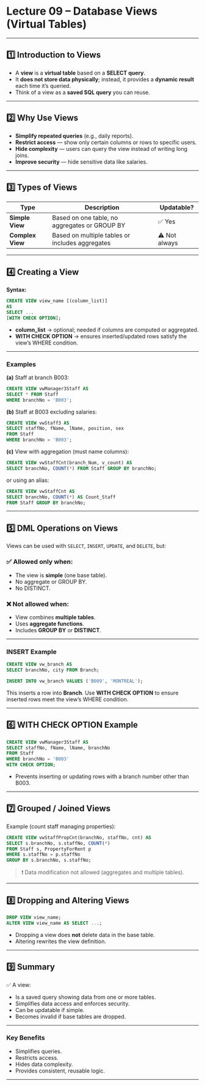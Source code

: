 
# Lecture 09 – Database Views (Virtual Tables)

---

## 1️⃣ Introduction to Views
- A **view** is a **virtual table** based on a **SELECT query**.  
- It **does not store data physically**; instead, it provides a **dynamic result** each time it’s queried.  
- Think of a view as a **saved SQL query** you can reuse.

---

## 2️⃣ Why Use Views
- **Simplify repeated queries** (e.g., daily reports).  
- **Restrict access** — show only certain columns or rows to specific users.  
- **Hide complexity** — users can query the view instead of writing long joins.  
- **Improve security** — hide sensitive data like salaries.  

---

## 3️⃣ Types of Views

| Type | Description | Updatable? |
|------|--------------|-------------|
| **Simple View** | Based on one table, no aggregates or GROUP BY | ✅ Yes |
| **Complex View** | Based on multiple tables or includes aggregates | ⚠️ Not always |

---

## 4️⃣ Creating a View

**Syntax:**
```sql
CREATE VIEW view_name [(column_list)]
AS
SELECT ...
[WITH CHECK OPTION];
````

* **column_list** → optional; needed if columns are computed or aggregated.
* **WITH CHECK OPTION** → ensures inserted/updated rows satisfy the view’s WHERE condition.

---

### Examples

**(a)** Staff at branch B003:

```sql
CREATE VIEW vwManager3Staff AS
SELECT * FROM Staff
WHERE branchNo = 'B003';
```

**(b)** Staff at B003 excluding salaries:

```sql
CREATE VIEW vwStaff3 AS
SELECT staffNo, fName, lName, position, sex
FROM Staff
WHERE branchNo = 'B003';
```

**(c)** View with aggregation (must name columns):

```sql
CREATE VIEW vwStaffCnt(branch_Num, v_count) AS
SELECT branchNo, COUNT(*) FROM Staff GROUP BY branchNo;
```

or using an alias:

```sql
CREATE VIEW vwStaffCnt AS
SELECT branchNo, COUNT(*) AS Count_Staff
FROM Staff GROUP BY branchNo;
```

---

## 5️⃣ DML Operations on Views

Views can be used with `SELECT`, `INSERT`, `UPDATE`, and `DELETE`, but:

### ✅ Allowed only when:

* The view is **simple** (one base table).
* No aggregate or GROUP BY.
* No DISTINCT.

### ❌ Not allowed when:

* View combines **multiple tables**.
* Uses **aggregate functions**.
* Includes **GROUP BY** or **DISTINCT**.

---

### INSERT Example

```sql
CREATE VIEW vw_branch AS
SELECT branchNo, city FROM Branch;

INSERT INTO vw_branch VALUES ('B009', 'MONTREAL');
```

This inserts a row into **Branch**.
Use **WITH CHECK OPTION** to ensure inserted rows meet the view’s WHERE condition.

---

## 6️⃣ WITH CHECK OPTION Example

```sql
CREATE VIEW vwManager3Staff AS
SELECT staffNo, fName, lName, branchNo
FROM Staff
WHERE branchNo = 'B003'
WITH CHECK OPTION;
```

* Prevents inserting or updating rows with a branch number other than B003.

---

## 7️⃣ Grouped / Joined Views

Example (count staff managing properties):

```sql
CREATE VIEW vwStaffPropCnt(branchNo, staffNo, cnt) AS
SELECT s.branchNo, s.staffNo, COUNT(*)
FROM Staff s, PropertyForRent p
WHERE s.staffNo = p.staffNo
GROUP BY s.branchNo, s.staffNo;
```

> ❗ Data modification not allowed (aggregates and multiple tables).

---

## 8️⃣ Dropping and Altering Views

```sql
DROP VIEW view_name;
ALTER VIEW view_name AS SELECT ...;
```

* Dropping a view does **not** delete data in the base table.
* Altering rewrites the view definition.

---

## 9️⃣ Summary

✅ A view:

* Is a saved query showing data from one or more tables.
* Simplifies data access and enforces security.
* Can be updatable if simple.
* Becomes invalid if base tables are dropped.

---

### Key Benefits

* Simplifies queries.
* Restricts access.
* Hides data complexity.
* Provides consistent, reusable logic.

---

```

```
